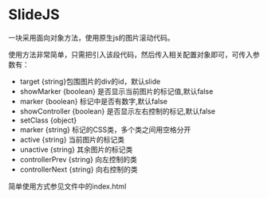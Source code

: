 # SlideJS
一块采用面向对象方法，使用原生js的图片滚动代码。

使用方法非常简单，只需把引入该段代码，然后传入相关配置对象即可，可传入参数有：
 - target {string}包围图片的div的id，默认slide
 - showMarker {boolean} 是否显示当前图片的标记值,默认false
 - marker {boolean} 标记中是否有数字,默认false
 - showController {boolean} 是否显示左右控制的标记,默认false
 - setClass {object}
  - marker {string} 标记的CSS类，多个类之间用空格分开
  - active {string} 当前图片的标记类
  - unactive {string} 其余图片的标记类
  - controllerPrev {string} 向左控制的类
  - controllerNext {string} 向右控制的类

简单使用方式参见文件中的index.html
